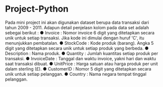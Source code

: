 # Project-Python

Pada mini project ini akan digunakan dataset berupa data transaksi dari tahun 2009 - 2011.
Adapun detail penjelasn kolom pada data set adalah sebegai berikut :
● Invoice		: Nomor invoice 6 digit yang ditetapkan secara unik untuk setiap transaksi. Jika kode ini dimulai dengan huruf 'C', itu menunjukkan pembatalan.
● StockCode	: Kode produk (barang). Angka 5 digit yang ditetapkan secara unik untuk setiap produk yang berbeda.
● Description	: Nama produk.
● Quantity	: Jumlah kuantitas setiap produk per transaksi.
● InvoiceDate	: Tanggal dan waktu invoice, yakni hari dan waktu saat transaksi dibuat.
● UnitPrice	: Harga satuan atau harga produk per unit dalam sterling (£).
● CustomerID	: Nomor 5 digit yang ditetapkan secara unik untuk setiap pelanggan.
● Country	: Nama negara tempat tinggal pelanggan.
